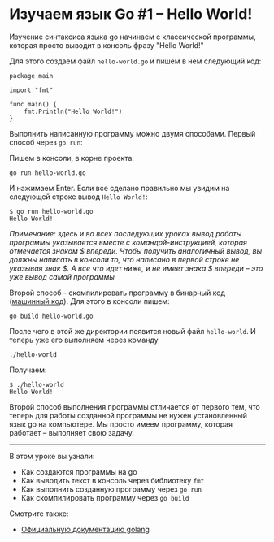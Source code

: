 
# Изучаем язык Go #1 – Hello World!

Изучение синтаксиса языка go начинаем с классической программы, которая просто выводит в консоль фразу "Hello World!"

Для этого создаем файл `hello-world.go` и пишем в нем следующий код:

```
package main

import "fmt"

func main() {
    fmt.Println("Hello World!")
}
```

Выполнить написанную программу можно двумя способами. Первый способ через `go run`:

Пишем в консоли, в корне проекта:

`go run hello-world.go`

И нажимаем Enter. Если все сделано правильно мы увидим на следующей строке вывод `Hello World!`:

```
$ go run hello-world.go
Hello World!
```

*Примечание: здесь и во всех последующих уроках вывод работы программы указывается вместе с командой-инструкцией, 
которая отмечается знаком $ впереди. Чтобы получить аналогичный вывод, вы должны написать в консоли то, что написано в 
первой строке не указывая знак $. А все что идет ниже, и не имеет знака $ впереди – это уже вывод самой программы*

Второй способ - скомпилировать программу в бинарный код 
([машинный код](https://ru.wikipedia.org/wiki/%D0%9C%D0%B0%D1%88%D0%B8%D0%BD%D0%BD%D1%8B%D0%B9_%D0%BA%D0%BE%D0%B4)). 
Для этого в консоли пишем:

`go build hello-world.go`

После чего в этой же директории появится новый файл `hello-world`. И теперь уже его выполняем через команду 

`./hello-world`
 
Получаем:

```
$ ./hello-world 
Hello World!
```

Второй способ выполнения программы отличается от первого тем, что теперь для работы созданной программы не нужен 
установленный язык go на компьютере. Мы просто имеем программу, которая работает – выполняет свою задачу.
____

В этом уроке вы узнали:

- Как создаются программы на go
- Как выводить текст в консоль через библиотеку `fmt`
- Как выполнить созданную программу через `go run`
- Как скомпилировать программу через `go build`

Смотрите также:

- [Официальную документацию golang](https://go.dev/doc/)
